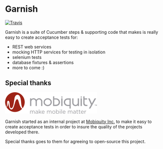# Garnish

[![Travis](https://img.shields.io/travis/garnish-test/garnish/develop.svg?maxAge=300)](https://travis-ci.org/garnish-test/garnish)

Garnish is a suite of Cucumber steps & supporting code that makes is really easy to create acceptance tests for:
- REST web services
- mocking HTTP services for testing in isolation
- selenium tests
- database fixtures & assertions
- more to come :)

## Special thanks 

[![Mobiquity Inc. logo](mobiquity-logo.png)](https://www.mobiquityinc.com/)

Garnish started as an internal project at [Mobiquity Inc.](https://www.mobiquityinc.com/) to make it easy to create acceptance tests in order to insure the quality of the projects developed there.

Special thanks goes to them for agreeing to open-source this project.